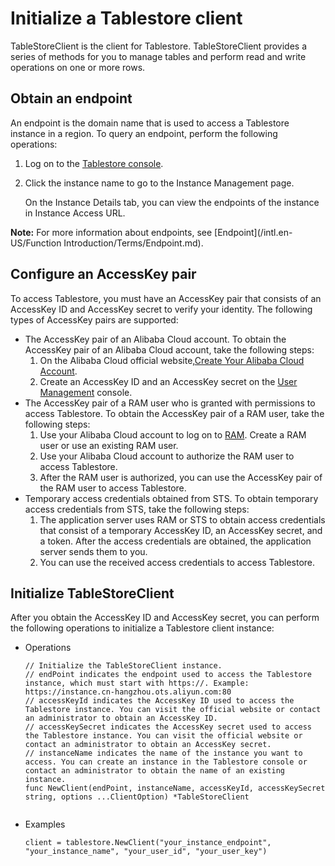 # Initialize a Tablestore client

TableStoreClient is the client for Tablestore. TableStoreClient provides a series of methods for you to manage tables and perform read and write operations on one or more rows.

## Obtain an endpoint

An endpoint is the domain name that is used to access a Tablestore instance in a region. To query an endpoint, perform the following operations:

1.  Log on to the [Tablestore console](https://otsnext.console.aliyun.com/).

2.  Click the instance name to go to the Instance Management page.

    On the Instance Details tab, you can view the endpoints of the instance in Instance Access URL.


**Note:** For more information about endpoints, see [Endpoint](/intl.en-US/Function Introduction/Terms/Endpoint.md).

## Configure an AccessKey pair

To access Tablestore, you must have an AccessKey pair that consists of an AccessKey ID and AccessKey secret to verify your identity. The following types of AccessKey pairs are supported:

-   The AccessKey pair of an Alibaba Cloud account. To obtain the AccessKey pair of an Alibaba Cloud account, take the following steps:
    1.  On the Alibaba Cloud official website,[Create Your Alibaba Cloud Account](https://account-intl.aliyun.com/register/intl_register.htm).
    2.  Create an AccessKey ID and an AccessKey secret on the [User Management](https://ak-console.aliyun.com/#/accesskey) console.
-   The AccessKey pair of a RAM user who is granted with permissions to access Tablestore. To obtain the AccessKey pair of a RAM user, take the following steps:
    1.  Use your Alibaba Cloud account to log on to [RAM](https://www.aliyun.com/product/ram/). Create a RAM user or use an existing RAM user.
    2.  Use your Alibaba Cloud account to authorize the RAM user to access Tablestore.
    3.  After the RAM user is authorized, you can use the AccessKey pair of the RAM user to access Tablestore.
-   Temporary access credentials obtained from STS. To obtain temporary access credentials from STS, take the following steps:
    1.  The application server uses RAM or STS to obtain access credentials that consist of a temporary AccessKey ID, an AccessKey secret, and a token. After the access credentials are obtained, the application server sends them to you.
    2.  You can use the received access credentials to access Tablestore.

## Initialize TableStoreClient

After you obtain the AccessKey ID and AccessKey secret, you can perform the following operations to initialize a Tablestore client instance:

-   Operations

    ```
    // Initialize the TableStoreClient instance.
    // endPoint indicates the endpoint used to access the Tablestore instance, which must start with https://. Example: https://instance.cn-hangzhou.ots.aliyun.com:80
    // accessKeyId indicates the AccessKey ID used to access the Tablestore instance. You can visit the official website or contact an administrator to obtain an AccessKey ID.
    // accessKeySecret indicates the AccessKey secret used to access the Tablestore instance. You can visit the official website or contact an administrator to obtain an AccessKey secret.
    // instanceName indicates the name of the instance you want to access. You can create an instance in the Tablestore console or contact an administrator to obtain the name of an existing instance.
    func NewClient(endPoint, instanceName, accessKeyId, accessKeySecret string, options ...ClientOption) *TableStoreClient
                        
    ```

-   Examples

    ```
    client = tablestore.NewClient("your_instance_endpoint",  "your_instance_name", "your_user_id", "your_user_key")          
    ```


